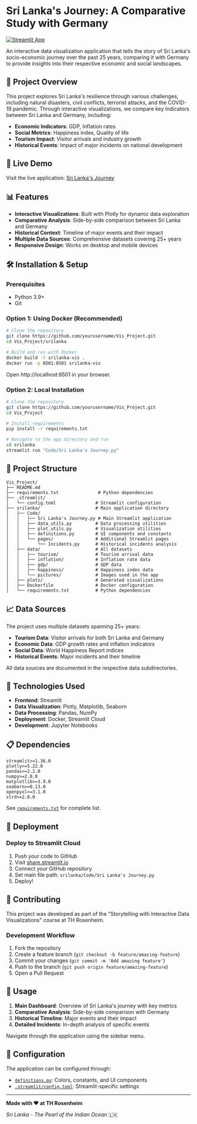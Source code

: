 # Sri Lanka's Journey: A Comparative Study with Germany

[![Streamlit App](https://static.streamlit.io/badges/streamlit_badge_black_white.svg)](https://visproject-wrdzidkcglvterjwqprntr.streamlit.app/)

An interactive data visualization application that tells the story of Sri Lanka's socio-economic journey over the past 25 years, comparing it with Germany to provide insights into their respective economic and social landscapes.

## 🌟 Project Overview

This project explores Sri Lanka's resilience through various challenges, including natural disasters, civil conflicts, terrorist attacks, and the COVID-19 pandemic. Through interactive visualizations, we compare key indicators between Sri Lanka and Germany, including:

- **Economic Indicators**: GDP, Inflation rates
- **Social Metrics**: Happiness index, Quality of life
- **Tourism Impact**: Visitor arrivals and industry growth
- **Historical Events**: Impact of major incidents on national development

## 🚀 Live Demo

Visit the live application: [Sri Lanka's Journey](https://visproject-wrdzidkcglvterjwqprntr.streamlit.app/)

## 📊 Features

- **Interactive Visualizations**: Built with Plotly for dynamic data exploration
- **Comparative Analysis**: Side-by-side comparison between Sri Lanka and Germany
- **Historical Context**: Timeline of major events and their impact
- **Multiple Data Sources**: Comprehensive datasets covering 25+ years
- **Responsive Design**: Works on desktop and mobile devices

## 🛠️ Installation & Setup

### Prerequisites

- Python 3.9+
- Git

### Option 1: Using Docker (Recommended)

```bash
# Clone the repository
git clone https://github.com/yourusername/Vis_Project.git
cd Vis_Project/srilanka

# Build and run with Docker
docker build -t srilanka-vis .
docker run -p 8501:8501 srilanka-vis
```

Open http://localhost:8501 in your browser.

### Option 2: Local Installation

```bash
# Clone the repository
git clone https://github.com/yourusername/Vis_Project.git
cd Vis_Project

# Install requirements
pip install -r requirements.txt

# Navigate to the app directory and run
cd srilanka
streamlit run "Code/Sri Lanka's Journey.py"
```

## 📁 Project Structure

```
Vis_Project/
├── README.md
├── requirements.txt               # Python dependencies
├── .streamlit/
│   └── config.toml               # Streamlit configuration
├── srilanka/                     # Main application directory
│   ├── Code/
│   │   ├── Sri Lanka's Journey.py # Main Streamlit application
│   │   ├── data_utils.py         # Data processing utilities
│   │   ├── plot_utils.py         # Visualization utilities
│   │   ├── definitions.py        # UI components and constants
│   │   └── pages/                # Additional Streamlit pages
│   │       └── Incidents.py      # Historical incidents analysis
│   ├── data/                     # All datasets
│   │   ├── tourism/              # Tourism arrival data
│   │   ├── inflation/            # Inflation rate data
│   │   ├── gdp/                  # GDP data
│   │   ├── happiness/            # Happiness index data
│   │   └── pictures/             # Images used in the app
│   ├── plots/                    # Generated visualizations
│   ├── Dockerfile                # Docker configuration
│   └── requirements.txt          # Python dependencies
```

## 📈 Data Sources

The project uses multiple datasets spanning 25+ years:

- **Tourism Data**: Visitor arrivals for both Sri Lanka and Germany
- **Economic Data**: GDP growth rates and inflation indicators
- **Social Data**: World Happiness Report indices
- **Historical Events**: Major incidents and their timeline

All data sources are documented in the respective data subdirectories.

## 🎨 Technologies Used

- **Frontend**: Streamlit
- **Data Visualization**: Plotly, Matplotlib, Seaborn
- **Data Processing**: Pandas, NumPy
- **Deployment**: Docker, Streamlit Cloud
- **Development**: Jupyter Notebooks

## 📋 Dependencies

```
streamlit>=1.36.0
plotly>=5.22.0
pandas>=2.2.0
numpy>=2.0.0
matplotlib>=3.9.0
seaborn>=0.13.0
openpyxl>=3.1.0
xlrd>=2.0.0
```

See [`requirements.txt`](requirements.txt) for complete list.

## 🚀 Deployment

### Deploy to Streamlit Cloud

1. Push your code to GitHub
2. Visit [share.streamlit.io](https://share.streamlit.io)
3. Connect your GitHub repository
4. Set main file path: `srilanka/Code/Sri Lanka's Journey.py`
5. Deploy!

## 🤝 Contributing

This project was developed as part of the "Storytelling with Interactive Data Visualizations" course at TH Rosenheim.


### Development Workflow

1. Fork the repository
2. Create a feature branch (`git checkout -b feature/amazing-feature`)
3. Commit your changes (`git commit -m 'Add amazing feature'`)
4. Push to the branch (`git push origin feature/amazing-feature`)
5. Open a Pull Request

## 📖 Usage

1. **Main Dashboard**: Overview of Sri Lanka's journey with key metrics
2. **Comparative Analysis**: Side-by-side comparison with Germany
3. **Historical Timeline**: Major events and their impact
4. **Detailed Incidents**: In-depth analysis of specific events

Navigate through the application using the sidebar menu.

## 🔧 Configuration

The application can be configured through:
- [`definitions.py`](srilanka/Code/definitions.py): Colors, constants, and UI components
- [`.streamlit/config.toml`](.streamlit/config.toml): Streamlit-specific settings


---

**Made with ❤️ at TH Rosenheim**

*Sri Lanka - The Pearl of the Indian Ocean* 🇱🇰

